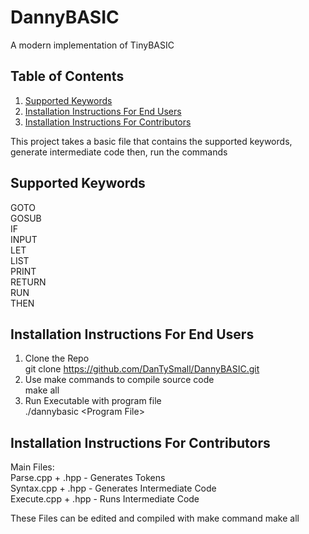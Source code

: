 # DannyBASIC 
A modern implementation of TinyBASIC

## Table of Contents

1.  [Supported Keywords](#orgf62fcd8)
2.  [Installation Instructions For End Users](#org6cf7fc0)
3.  [Installation Instructions For Contributors](#orge58055f)


This project takes a basic file that contains the supported keywords, generate intermediate code then, run the commands


<a id="orgf62fcd8"></a>

## Supported Keywords

GOTO<br/>
GOSUB<br/>
IF<br/>
INPUT<br/>
LET<br/>
LIST<br/>
PRINT<br/>
RETURN<br/>
RUN<br/>
THEN<br/>


<a id="org6cf7fc0"></a>

## Installation Instructions For End Users

1.  Clone the Repo<br/>
    git clone <https://github.com/DanTySmall/DannyBASIC.git>
2.  Use make commands to compile source code<br/>
    make all
3.  Run Executable with program file<br/>
    ./dannybasic \<Program File>


<a id="orge58055f"></a>

## Installation Instructions For Contributors

Main Files:<br/>
        Parse.cpp + .hpp - Generates Tokens<br/>
        Syntax.cpp + .hpp - Generates Intermediate Code<br/>
        Execute.cpp + .hpp - Runs Intermediate Code<br/>

These Files can be edited and compiled with make command
make all

